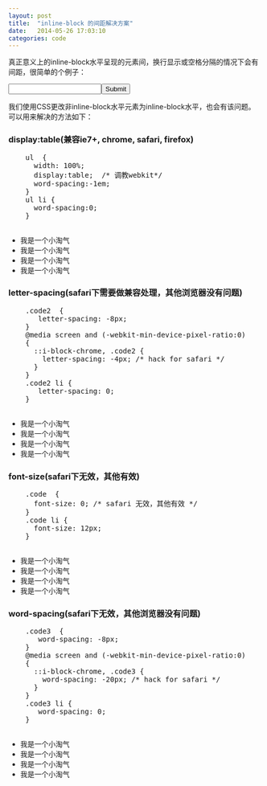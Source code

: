 ```yaml
---
layout: post
title:  "inline-block 的间距解决方案"
date:   2014-05-26 17:03:10
categories: code
---
```


  <p>真正意义上的inline-block水平呈现的元素间，换行显示或空格分隔的情况下会有间距，很简单的个例子：</p>
  <input/><input type="submit"/>
  <p>我们使用CSS更改非inline-block水平元素为inline-block水平，也会有该问题。可以用来解决的方法如下： 
  </p>

  <h3>display:table<span>(兼容ie7+, chrome, safari, firefox)</span></h3>
  <pre>
    ul  {
      width: 100%;
      display:table;  /* 调教webkit*/
      word-spacing:-1em;
    }
    ul li {
      word-spacing:0;
    }
  </pre>
  <ul class="code code4">
    <li>我是一个小淘气</li>
    <li>我是一个小淘气</li>
    <li>我是一个小淘气</li>
    <li>我是一个小淘气</li>
  </ul>
  
  <h3>letter-spacing<span>(safari下需要做兼容处理，其他浏览器没有问题)</span></h3>
  <pre>
    .code2  {
       letter-spacing: -8px; 
    }
    @media screen and (-webkit-min-device-pixel-ratio:0)
    {
      ::i-block-chrome, .code2 {
        letter-spacing: -4px; /* hack for safari */
      }
    }
    .code2 li {
       letter-spacing: 0;
    }
  </pre>
  <ul class="code code2">
    <li>我是一个小淘气</li>
    <li>我是一个小淘气</li>
    <li>我是一个小淘气</li>
    <li>我是一个小淘气</li>
  </ul>

  <h3>font-size<span>(safari下无效，其他有效)</span></h3>
  <pre>
    .code  {
      font-size: 0; /* safari 无效，其他有效 */
    }
    .code li {
      font-size: 12px;
    }
  </pre>
  <ul class="code code1">
    <li>我是一个小淘气</li>
    <li>我是一个小淘气</li>
    <li>我是一个小淘气</li>
    <li>我是一个小淘气</li>
  </ul>

  
  <h3>word-spacing<span>(safari下无效，其他浏览器没有问题)</span></h3>
  <pre>
    .code3  {
       word-spacing: -8px; 
    }
    @media screen and (-webkit-min-device-pixel-ratio:0)
    {
      ::i-block-chrome, .code3 {
        word-spacing: -20px; /* hack for safari */
      }
    }
    .code3 li {
       word-spacing: 0;
    }
  </pre>
  <ul class="code code3">
    <li>我是一个小淘气</li>
    <li>我是一个小淘气</li>
    <li>我是一个小淘气</li>
    <li>我是一个小淘气</li>
  </ul>